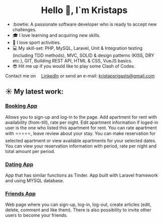 
<h1 align="center">
  Hello 👋, I`m Kristaps
</h1>


- :bowtie: A passionate software developer who is ready to accept new challenges.
- :mortar_board: I love learning and acquiring new skills.
- :running: I love sport activities.
- :computer: My skill-set: PHP, MySQL, Laravel, Unit & Integration testing (including TDD methods), MVC, SOLID & design patterns (KISS, DRY etc.), GIT, Building REST API, HTML & CSS, VueJS basics.
- :sunglasses: Hit me up if you would like to play some Clash of Codes.

Contact me on <img src="https://cdn-icons-png.flaticon.com/512/174/174857.png" width="10">
[LinkedIn](https://www.linkedin.com/in/kristapsrigasts/)
or send an e-mail: kristapsrigasts@gmail.com


## :sunny: My latest work:  

### [Booking App](https://github.com/KristapsRigasts/booking_app) 
Allows you to sign-up and log-in to the page. Add apartment for rent with availability (from-till), rate per night. Edit apartment information if loged-in user is the one who listed this apartment for rent. You can rate apartment with :star::star::star::star::star:, leave review about your stay. You can make reservation for selected apartment or view available apartments for your selected dates. You can view your reservation information with period, rate per night and total amount per period.

### [Dating App](https://github.com/KristapsRigasts/dating_app) 
App that has similar functions as Tinder. App built with Laravel framework and using MYSQL database.

### [Friends App](https://github.com/KristapsRigasts/friends_app)
Web page where you can sign-up, log-in, log-out, create articles (edit, delete, comment and like them). There is also possibility to invite other users to become your friends.




